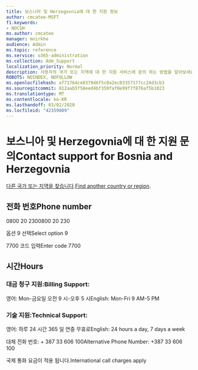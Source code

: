 ```yaml
---
title: 보스니아 및 Herzegovnia에 대 한 지원 정보
author: cmcatee-MSFT
f1.keywords:
- NOCSH
ms.author: cmcatee
manager: mnirkhe
audience: Admin
ms.topic: reference
ms.service: o365-administration
ms.collection: Adm_Support
localization_priority: Normal
description: 사용자의 국가 또는 지역에 대 한 지원 서비스에 문의 하는 방법을 알아보세요.
ROBOTS: NOINDEX, NOFOLLOW
ms.openlocfilehash: af71764ce0379d6f5c0a2ec03357177cc24d3cb3
ms.sourcegitcommit: 812aab5f58eed4bf359faf0e99f7f876af5b1023
ms.translationtype: MT
ms.contentlocale: ko-KR
ms.lasthandoff: 03/02/2020
ms.locfileid: "42359809"
---
```

# <a name="contact-support-for-bosnia-and-herzegovnia"></a><span data-ttu-id="6063e-103">보스니아 및 Herzegovnia에 대 한 지원 문의</span><span class="sxs-lookup"><span data-stu-id="6063e-103">Contact support for Bosnia and Herzegovnia</span></span>

<span data-ttu-id="6063e-104">[다른 국가 또는 지역을 찾습니다](../contact-support-for-business-products.md).</span><span class="sxs-lookup"><span data-stu-id="6063e-104">[Find another country or region](../contact-support-for-business-products.md).</span></span>

## <a name="phone-number"></a><span data-ttu-id="6063e-105">전화 번호</span><span class="sxs-lookup"><span data-stu-id="6063e-105">Phone number</span></span>
<span data-ttu-id="6063e-106">0800 20 230</span><span class="sxs-lookup"><span data-stu-id="6063e-106">0800 20 230</span></span>

<span data-ttu-id="6063e-107">옵션 9 선택</span><span class="sxs-lookup"><span data-stu-id="6063e-107">Select option 9</span></span>

<span data-ttu-id="6063e-108">7700 코드 입력</span><span class="sxs-lookup"><span data-stu-id="6063e-108">Enter code 7700</span></span>

## <a name="hours"></a><span data-ttu-id="6063e-109">시간</span><span class="sxs-lookup"><span data-stu-id="6063e-109">Hours</span></span>
### <a name="billing-support"></a><span data-ttu-id="6063e-110">대금 청구 지원:</span><span class="sxs-lookup"><span data-stu-id="6063e-110">Billing Support:</span></span>

<span data-ttu-id="6063e-111">영어: Mon-금요일 오전 9 시-오후 5 시</span><span class="sxs-lookup"><span data-stu-id="6063e-111">English: Mon-Fri 9 AM-5 PM</span></span>

### <a name="technical-support"></a><span data-ttu-id="6063e-112">기술 지원:</span><span class="sxs-lookup"><span data-stu-id="6063e-112">Technical Support:</span></span>

<span data-ttu-id="6063e-113">영어: 하루 24 시간 365 일 연중 무휴로</span><span class="sxs-lookup"><span data-stu-id="6063e-113">English: 24 hours a day, 7 days a week</span></span>

<span data-ttu-id="6063e-114">대체 전화 번호: + 387 33 606 100</span><span class="sxs-lookup"><span data-stu-id="6063e-114">Alternative Phone Number: +387 33 606 100</span></span>

<span data-ttu-id="6063e-115">국제 통화 요금이 적용 됩니다.</span><span class="sxs-lookup"><span data-stu-id="6063e-115">International call charges apply</span></span>
